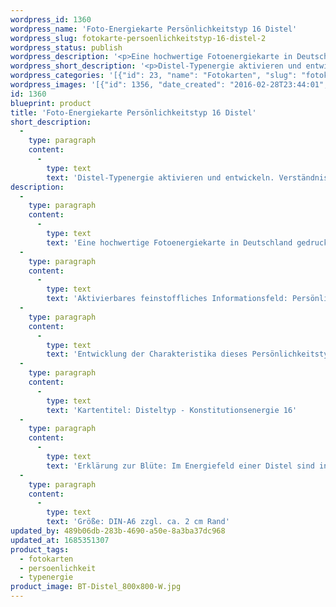 ```yaml
---
wordpress_id: 1360
wordpress_name: 'Foto-Energiekarte Persönlichkeitstyp 16 Distel'
wordpress_slug: fotokarte-persoenlichkeitstyp-16-distel-2
wordpress_status: publish
wordpress_description: '<p>Eine hochwertige Fotoenergiekarte in Deutschland gedruckt und in Handarbeit laminiert.  Sie ist in Postkartengröße (DIN-A6) oder kleiner gut zu transportieren und kann auch auf den Körper aufgelegt werden.</p><p>Aktivierbares feinstoffliches Informationsfeld: Persönlichkeitsenergie eines Distel-Typs: Verletzlich, verletzend, dienend, stark.<br />Entwicklung der Charakteristika dieses Persönlichkeitstyps. Stärkung der entsprechenden Persönlichkeit mit ihrer besonderen Energiequalität. Ausgleich und Veränderung ungünstiger Zustände innerhalb einer Person, die aufgrund dieser Konstitution entstanden sind. Annahme und Verständnis für einen Menschen mit dieser Persönlichkeitsenergie. Eine Stärkung der eigenen Persönlichkeitsenergie sowie die Beschäftigung mit der Energie anderer Persönlichkeiten kann insgesamt das eigene Selbstbewusstsein stärken.<br />Kartentitel: Disteltyp - Konstitutionsenergie 16</p><p>Erklärung zur Blüte: Im Energiefeld einer Distel sind in besonderem Maße unter anderem elveden-energetisch vorhanden: Dasein, Absichtslosigkeit, Unabhängigkeit, Freude.</p><p>Größe: DIN-A6 zzgl. ca. 2 cm Rand<br />Andere Formate sind individuell für Sie innerhalb weniger Tage herstellbar. Bitte kontaktieren Sie uns hierfür unter <a href="mailto:info@elvedenverlag.de">info@elvedenverlag.de</a>.</p><p>Anwendungshinweise</p>'
wordpress_short_description: '<p>Distel-Typenergie aktivieren und entwickeln. Verständnis für diese Typenergie gewinnen (&#8222;verletzlich, verletzend, dienend, stark&#8220;)<br /><em>Hinweis: Das Wasserzeichen „Elveden Verlag Energiebild“ wird nicht mit gedruckt</em></p>'
wordpress_categories: '[{"id": 23, "name": "Fotokarten", "slug": "fotokarten"}, {"id": 37, "name": "Pers\u00f6nlichkeit", "slug": "persoenlichkeit"}, {"id": 90, "name": "Typenergie", "slug": "typenergie"}]'
wordpress_images: '[{"id": 1356, "date_created": "2016-02-28T23:44:01", "date_created_gmt": "2016-02-28T21:44:01", "date_modified": "2016-02-28T23:44:01", "date_modified_gmt": "2016-02-28T21:44:01", "src": "https://my.feenbaum.de/wp-content/uploads/2016/02/BT-Distel_800x800-W.jpg", "name": "BT-Distel_800x800-W", "alt": ""}]'
id: 1360
blueprint: product
title: 'Foto-Energiekarte Persönlichkeitstyp 16 Distel'
short_description:
  -
    type: paragraph
    content:
      -
        type: text
        text: 'Distel-Typenergie aktivieren und entwickeln. Verständnis für diese Typenergie gewinnen (''verletzlich, verletzend, dienend, stark'')'
description:
  -
    type: paragraph
    content:
      -
        type: text
        text: 'Eine hochwertige Fotoenergiekarte in Deutschland gedruckt und in Handarbeit laminiert.  Sie ist in Postkartengröße (DIN-A6) oder kleiner gut zu transportieren und kann auch auf den Körper aufgelegt werden.'
  -
    type: paragraph
    content:
      -
        type: text
        text: 'Aktivierbares feinstoffliches Informationsfeld: Persönlichkeitsenergie eines Distel-Typs: Verletzlich, verletzend, dienend, stark.'
  -
    type: paragraph
    content:
      -
        type: text
        text: 'Entwicklung der Charakteristika dieses Persönlichkeitstyps. Stärkung der entsprechenden Persönlichkeit mit ihrer besonderen Energiequalität. Ausgleich und Veränderung ungünstiger Zustände innerhalb einer Person, die aufgrund dieser Konstitution entstanden sind. Annahme und Verständnis für einen Menschen mit dieser Persönlichkeitsenergie. Eine Stärkung der eigenen Persönlichkeitsenergie sowie die Beschäftigung mit der Energie anderer Persönlichkeiten kann insgesamt das eigene Selbstbewusstsein stärken.'
  -
    type: paragraph
    content:
      -
        type: text
        text: 'Kartentitel: Disteltyp - Konstitutionsenergie 16'
  -
    type: paragraph
    content:
      -
        type: text
        text: 'Erklärung zur Blüte: Im Energiefeld einer Distel sind in besonderem Maße unter anderem elveden-energetisch vorhanden: Dasein, Absichtslosigkeit, Unabhängigkeit, Freude.'
  -
    type: paragraph
    content:
      -
        type: text
        text: 'Größe: DIN-A6 zzgl. ca. 2 cm Rand'
updated_by: 489b06db-283b-4690-a50e-8a3ba37dc968
updated_at: 1685351307
product_tags:
  - fotokarten
  - persoenlichkeit
  - typenergie
product_image: BT-Distel_800x800-W.jpg
---
```

